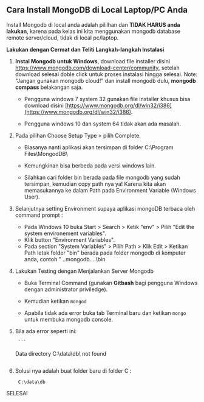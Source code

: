 ## Cara Install MongoDB di Local Laptop/PC Anda

Install Mongodb di local anda adalah pililhan dan **TIDAK HARUS anda lakukan**, karena pada kelas ini kita menggunakan mongodb database remote server/cloud, tidak di local pc/laptop.



**Lakukan dengan Cermat dan Teliti Langkah-langkah Instalasi**



1. **Instal Mongodb untuk Windows**, download file installer disini https://www.mongodb.com/download-center/community, setelah download selesai doble click untuk proses instalasi hingga selesai. Note: "Jangan gunakan mongodb cloud!" dan install mongodb dulu, **mongodb compass** belakangan saja.

   * Pengguna windows 7 system 32 gunakan file installer khusus bisa download disini [https://www.mongodb.org/dl/win32/i386](https://www.mongodb.org/dl/win32/i386).

   * Pengguna windows 10 dan system 64 tidak akan ada masalah. 

2. Pada pilihan Choose Setup Type > pilih Complete.

   * Biasanya nanti aplikasi akan tersimpan di folder C:\Program Files\MongodDB\

   * Kemungkinan bisa berbeda pada versi windows lain. 

   * Silahkan cari folder bin berada pada file mongodb yang sudah tersimpan, kemudian copy path nya ya! Karena kita akan memasukannya ke dalam Path pada Environment Variable (Windows User).

3. Selanjutnya setting Environment supaya aplikasi mongoDB terbaca oleh command prompt :
   * Pada Windows 10 buka Start > Search > Ketik "env" > Pilih "Edit the system environement variables".
   * Klik button "Environment Variables".
   * Pada section "System Variables" > Pilih Path > Klik Edit > Ketikan Path letak folder "bin" berada pada folder mongodb di komputer anda, contoh " ..mongodb\..\..\bin

4. Lakukan Testing dengan Menjalankan Server Mongodb

   * Buka Terminal Command (gunakan **Gitbash** bagi pengguna Windows dengan administrator priviledge).

   * Kemudian ketikan ```mongod```

   * Apabila tidak ada error buka tab Terminal baru dan ketikan ```mongo``` untuk membuka mongodb console.

5. Bila ada error seperti ini: 

		```
	Data directory C:\data\db\ not found
	```
	
6. Solusi nya adalah  buat folder baru di folder C :

   ```
   	C:\data\db
   ```



SELESAI